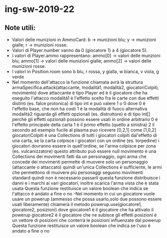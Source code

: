 # ing-sw-2019-22

**Note utili:**
-
- Valori delle munizioni in AmmoCard: b -> munizioni blu; y -> munizioni gialle; r -> munizioni rosse.
- Valori di Player.number vanno da 0 (giocatore 1) a 4 (giocatore 5).
- I valori di Player.ammo rappresentano: ammo[0] -> valori delle munzioni blu; ammo[1] -> valori delle munizioni gialle; ammo[2] -> valori delle munizioni rosse.
- I valori in Position.room sono b blu, r rossa, y gialla, w bianca, v viola, g verde
- Nel momento dell'attacco la funzione chiamata avrà la struttura armaSpecifica.attack(attaccante, modalità1, modalità2, giocatoriColpiti, movimento)
    dove
    attaccante è tipo Player ed è il giocatore che ha eseguito l'attacco
    modalità1 è l'effetto scelto fra le carte con due effetti distinti (es. falce protonica) di tipo int e può valere 1 o 0 dove
        0 è l'effetto base, che non ha costi
        1 è la modalità di fuoco alternativa
    modalità2 riguarda gli effetti opzionali (es. distruttore) e di tipo int[] perchè gli effetti opzionali possono essere usati in ordine arbitrario
        0 è l'effetto principale della carta
        1 è il primo effetto (quello a sinistra)
        2 il secondo
        ad esempio fucile al plasma puo ricevere [0,2,1] come [1,0,2]
    giocatoriColpiti è una Collections di tutti i giocatori colpiti dal'effetto di una carta, se la carta colpisce i giocatori con un ordine (es. torpedine) i giocatori dovranno essere in quell'ordine, se l'arma colpisce per zona (es. vulcanizzatore) questo attributo può essere null
    movimento è una Collections dei movimenti fatti da un personaggio, ogni arma che concede dei movimenti permette di muovere solo un personaggio (attaccante o attaccato) quindi un'unica Collections è sufficiente, le armi che permettono di muovere più personaggi seguono movimenti standard quindi non è necessario passarli
    questa funzione distribuisce i danni e i marchi ai vari giocatori, inoltre scarica l'arma vista che è stata usata
    Questa funzione restituisce un valore boolean che indica se l'attacco è andato a fine o no
-Nel momento in cui un giocatore vuole usare un powerup (ammesso che possa usarlo,solo due possono essere usati liberamente)
    chiamerà il metodo powerup.use(giocatore1, giocatore2, posizioni) dove
    giocatore1 è il giocatore che ha attivato il powerup
    giocatore2 è il giocatore che ne subisce gli effetti
    posizioni è un vettore di posizioni che conterrà le posizioni influenzate dal powerup
    Questa funzione restituisce un valore boolean che indica se l'uso è andato a fine o no